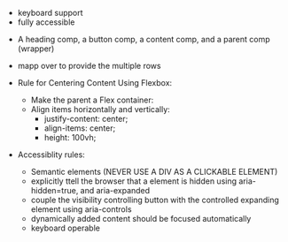 -   keyboard support
-   fully accessible

*   A heading comp, a button comp, a content comp, and a parent comp (wrapper)

-   mapp over to provide the multiple rows

-   Rule for Centering Content Using Flexbox:

    -   Make the parent a Flex container:
    -   Align items horizontally and vertically:
        -   justify-content: center;
        -   align-items: center;
        -   height: 100vh;

-   Accessiblity rules:
    -   Semantic elements (NEVER USE A DIV AS A CLICKABLE ELEMENT)
    -   explicitly ttell the browser that a element is hidden using aria-hidden=true, and aria-expanded
    -   couple the visibility controlling button with the controlled expanding element using aria-controls
    -   dynamically added content should be focused automatically
    -   keyboard operable
